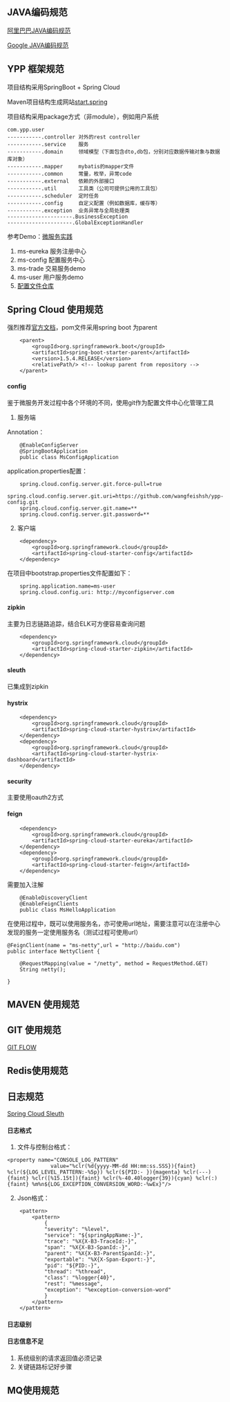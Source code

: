 ## JAVA编码规范

[阿里巴巴JAVA编码规范](https://yq.aliyun.com/attachment/download/?id=1170)

[Google JAVA编码规范](http://google-styleguide.googlecode.com/svn/trunk/javaguide.html#s1.1-terminology)

## YPP 框架规范

项目结构采用SpringBoot + Spring Cloud

Maven项目结构生成网站[start.spring](http://start.spring.io/)

项目结构采用package方式（非module），例如用户系统

    com.ypp.user
    -----------.controller 对外的rest controller
    -----------.service    服务
    -----------.domain     领域模型（下面包含dto,db包，分别对应数据传输对象与数据库对象）
    -----------.mapper     mybatis的mapper文件
    -----------.common     常量，枚举，异常code   
    -----------.external   依赖的外部接口
    -----------.util       工具类（公司可提供公用的工具包）
    -----------.scheduler  定时任务
    -----------.config     自定义配置（例如数据库，缓存等） 
    -----------.exception  业务异常与全局处理类
    ---------------------.BusinessException
    ---------------------.GlobalExceptionHandler
    
参考Demo：[微服务实践](https://github.com/wangfeishsh/ms-ypp.git)
1. ms-eureka 服务注册中心
2. ms-config 配置服务中心
3. ms-trade  交易服务demo
4. ms-user   用户服务demo
5. [配置文件仓库](https://github.com/wangfeishsh/ypp-config.git)


## Spring Cloud 使用规范

强烈推荐[官方文档](http://projects.spring.io/spring-cloud/)，pom文件采用spring boot 为parent

~~~
	<parent>
		<groupId>org.springframework.boot</groupId>
		<artifactId>spring-boot-starter-parent</artifactId>
		<version>1.5.4.RELEASE</version>
		<relativePath/> <!-- lookup parent from repository -->
	</parent>
~~~
#### config

鉴于微服务开发过程中各个环境的不同，使用git作为配置文件中心化管理工具

1. 服务端

Annotation：
~~~
    @EnableConfigServer
    @SpringBootApplication
    public class MsConfigApplication
~~~

application.properties配置：
~~~
    spring.cloud.config.server.git.force-pull=true
    spring.cloud.config.server.git.uri=https://github.com/wangfeishsh/ypp-config.git
    spring.cloud.config.server.git.name=**
    spring.cloud.config.server.git.password=**
~~~

2. 客户端

~~~
    <dependency>
        <groupId>org.springframework.cloud</groupId>
        <artifactId>spring-cloud-starter-config</artifactId>
    </dependency>
~~~

在项目中bootstrap.properties文件配置如下：
~~~
    spring.application.name=ms-user
    spring.cloud.config.uri: http://myconfigserver.com
~~~
#### zipkin

主要为日志链路追踪，结合ELK可方便容易查询问题

~~~
    <dependency>
        <groupId>org.springframework.cloud</groupId>
        <artifactId>spring-cloud-starter-zipkin</artifactId>
    </dependency>
~~~

#### sleuth

已集成到zipkin

#### hystrix

~~~
    <dependency>
        <groupId>org.springframework.cloud</groupId>
        <artifactId>spring-cloud-starter-hystrix</artifactId>
    </dependency>
    <dependency>
        <groupId>org.springframework.cloud</groupId>
        <artifactId>spring-cloud-starter-hystrix-dashboard</artifactId>
    </dependency>
~~~

#### security

主要使用oauth2方式

#### feign

~~~
    <dependency>
        <groupId>org.springframework.cloud</groupId>
        <artifactId>spring-cloud-starter-eureka</artifactId>
    </dependency>
    <dependency>
        <groupId>org.springframework.cloud</groupId>
        <artifactId>spring-cloud-starter-feign</artifactId>
    </dependency>
~~~

需要加入注解
~~~
    @EnableDiscoveryClient
    @EnableFeignClients
    public class MsHelloApplication 
~~~

在使用过程中，既可以使用服务名，亦可使用url地址，需要注意可以在注册中心发现的服务一定使用服务名（测试过程可使用url）
~~~
@FeignClient(name = "ms-netty",url = "http://baidu.com")
public interface NettyClient {

    @RequestMapping(value = "/netty", method = RequestMethod.GET)
    String netty();

}
~~~


## MAVEN 使用规范

## GIT 使用规范

[GIT FLOW](http://www.cnblogs.com/cnblogsfans/p/5075073.html)

## Redis使用规范



## 日志规范

[Spring Cloud Sleuth](http://cloud.spring.io/spring-cloud-sleuth/spring-cloud-sleuth.html)

#### 日志格式

1. 文件与控制台格式：
~~~
<property name="CONSOLE_LOG_PATTERN"
              value="%clr(%d{yyyy-MM-dd HH:mm:ss.SSS}){faint} %clr(${LOG_LEVEL_PATTERN:-%5p}) %clr(${PID:- }){magenta} %clr(---){faint} %clr([%15.15t]){faint} %clr(%-40.40logger{39}){cyan} %clr(:){faint} %m%n${LOG_EXCEPTION_CONVERSION_WORD:-%wEx}"/>
~~~

2. Json格式：
~~~
    <pattern>
        <pattern>
            {
            "severity": "%level",
            "service": "${springAppName:-}",
            "trace": "%X{X-B3-TraceId:-}",
            "span": "%X{X-B3-SpanId:-}",
            "parent": "%X{X-B3-ParentSpanId:-}",
            "exportable": "%X{X-Span-Export:-}",
            "pid": "${PID:-}",
            "thread": "%thread",
            "class": "%logger{40}",
            "rest": "%message",
            "exception": "%exception-conversion-word"
            }
        </pattern>
    </pattern>
~~~

#### 日志级别

#### 日志信息不足
1. 系统级别的请求返回值必须记录
2. 关键链路标记好步骤


## MQ使用规范
